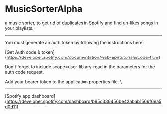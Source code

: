 # MusicSorterAlpha
a music sorter, to get rid of duplicates in Spotify and find un-likes songs in your playlists.

- - -

You must generate an auth token by following the instructions here:

[Get Auth code & token] (https://developer.spotify.com/documentation/web-api/tutorials/code-flow)

Don't forget to include scope=user-library-read in the parameters for the auth code request.

Add your bearer token to the application.properties file.
\
- - -

[Spotify app dashboard] (https://developer.spotify.com/dashboard/b95c336456be42abab1566f6ea5d0d11)